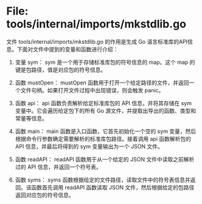 # File: tools/internal/imports/mkstdlib.go

文件 tools/internal/imports/mkstdlib.go 的作用是生成 Go 语言标准库的API信息。下面对文件中提到的变量和函数进行介绍：

1. 变量 sym：
sym 是一个用于存储标准库包的符号信息的 map。这个 map 的键是包路径，值是对应包的符号信息。

2. 函数 mustOpen：
mustOpen 函数用于打开一个给定路径的文件，并返回一个文件句柄。如果打开文件过程中出现错误，则会触发 panic。

3. 函数 api：
api 函数负责解析给定标准库包的 API 信息，并将其存储在 sym 变量中。它会遍历给定包下的所有 Go 源文件，并提取出导出的函数、类型和常量等信息。

4. 函数 main：
main 函数是入口函数，它首先初始化一个空的 sym 变量，然后根据命令行参数确定需要解析的标准库包路径。接着调用 api 函数解析包的 API 信息，并最后将得到的 sym 变量输出为一个 JSON 文件。

5. 函数 readAPI：
readAPI 函数用于从一个给定的 JSON 文件中读取之前解析过的 API 信息，并返回一个符号表。

6. 函数 syms：
syms 函数根据给定的文件路径，读取文件中的符号表信息并返回。该函数首先调用 readAPI 函数读取 JSON 文件，然后根据给定的包路径返回对应包的符号信息。

